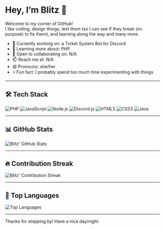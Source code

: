# Hey, I’m Blitz 👋

Welcome to my corner of GitHub!  
I like coding, design things, test them (so I can see If they break (on purpose) to fix them), and learning along the way and many more.

- 🔭 Currently working on: a Ticket System Bot for Discord  
- 🌱 Learning more about: PHP  
- 👯 Open to collaborating on: N/A
- 📫 Reach me at: N/A
- 😄 Pronouns: she/her  
- ⚡ Fun fact: I probably spend too much time experimenting with things

---

## 🛠 Tech Stack

![PHP](https://img.shields.io/badge/PHP-777BB4?style=for-the-badge&logo=php&logoColor=white)
![JavaScript](https://img.shields.io/badge/JavaScript-F7DF1E?style=for-the-badge&logo=javascript&logoColor=black)
![Node.js](https://img.shields.io/badge/Node.js-339933?style=for-the-badge&logo=node.js&logoColor=white)
![Discord.js](https://img.shields.io/badge/Discord.js-7289DA?style=for-the-badge&logo=discord&logoColor=white)
![HTML5](https://img.shields.io/badge/HTML5-E34F26?style=for-the-badge&logo=html5&logoColor=white)
![CSS3](https://img.shields.io/badge/CSS3-1572B6?style=for-the-badge&logo=css3&logoColor=white)
![Java](https://img.shields.io/badge/Java-007396?style=for-the-badge&logo=java&logoColor=white)

---

## 📊 GitHub Stats

![Blitz' GitHub Stats](https://github-readme-stats.vercel.app/api?username=Blitz-HD&theme=tokyonight&show_icons=true)

---

## 🔥 Contribution Streak

![Blitz' Contribution Streak](https://github-readme-streak-stats.herokuapp.com/?user=Blitz-HD&theme=tokyonight)

---

## 🧠 Top Languages

![Top Languages](https://github-readme-stats.vercel.app/api/top-langs/?username=Blitz-HD&theme=tokyonight&show_icons=true)

---

Thanks for stopping by! Have a nice day/night.
